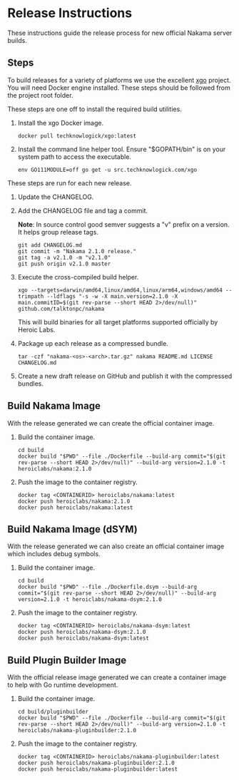 Release Instructions
===

These instructions guide the release process for new official Nakama server builds.

## Steps

To build releases for a variety of platforms we use the excellent [xgo](https://github.com/techknowlogick/xgo) project. You will need Docker engine installed. These steps should be followed from the project root folder.

These steps are one off to install the required build utilities.

1. Install the xgo Docker image.

   ```
   docker pull techknowlogick/xgo:latest
   ```

2. Install the command line helper tool. Ensure "$GOPATH/bin" is on your system path to access the executable.

   ```
   env GO111MODULE=off go get -u src.techknowlogick.com/xgo
   ```

These steps are run for each new release.

1. Update the CHANGELOG.

2. Add the CHANGELOG file and tag a commit.

   __Note__: In source control good semver suggests a "v" prefix on a version. It helps group release tags.

   ```
   git add CHANGELOG.md
   git commit -m "Nakama 2.1.0 release."
   git tag -a v2.1.0 -m "v2.1.0"
   git push origin v2.1.0 master
   ```

3. Execute the cross-compiled build helper.

   ```
   xgo --targets=darwin/amd64,linux/amd64,linux/arm64,windows/amd64 --trimpath --ldflags "-s -w -X main.version=2.1.0 -X main.commitID=$(git rev-parse --short HEAD 2>/dev/null)" github.com/talktonpc/nakama
   ```

   This will build binaries for all target platforms supported officially by Heroic Labs.

4. Package up each release as a compressed bundle.

   ```
   tar -czf "nakama-<os>-<arch>.tar.gz" nakama README.md LICENSE CHANGELOG.md
   ```

5. Create a new draft release on GitHub and publish it with the compressed bundles.

## Build Nakama Image

With the release generated we can create the official container image.

1. Build the container image.

   ```
   cd build
   docker build "$PWD" --file ./Dockerfile --build-arg commit="$(git rev-parse --short HEAD 2>/dev/null)" --build-arg version=2.1.0 -t heroiclabs/nakama:2.1.0
   ```

2. Push the image to the container registry.

   ```
   docker tag <CONTAINERID> heroiclabs/nakama:latest
   docker push heroiclabs/nakama:2.1.0
   docker push heroiclabs/nakama:latest
   ```

## Build Nakama Image (dSYM)

With the release generated we can also create an official container image which includes debug symbols.

1. Build the container image.

   ```
   cd build
   docker build "$PWD" --file ./Dockerfile.dsym --build-arg commit="$(git rev-parse --short HEAD 2>/dev/null)" --build-arg version=2.1.0 -t heroiclabs/nakama-dsym:2.1.0
   ```

2. Push the image to the container registry.

   ```
   docker tag <CONTAINERID> heroiclabs/nakama-dsym:latest
   docker push heroiclabs/nakama-dsym:2.1.0
   docker push heroiclabs/nakama-dsym:latest
   ```

## Build Plugin Builder Image

With the official release image generated we can create a container image to help with Go runtime development.

1. Build the container image.

   ```
   cd build/pluginbuilder
   docker build "$PWD" --file ./Dockerfile --build-arg commit="$(git rev-parse --short HEAD 2>/dev/null)" --build-arg version=2.1.0 -t heroiclabs/nakama-pluginbuilder:2.1.0
   ```

2. Push the image to the container registry.

   ```
   docker tag <CONTAINERID> heroiclabs/nakama-pluginbuilder:latest
   docker push heroiclabs/nakama-pluginbuilder:2.1.0
   docker push heroiclabs/nakama-pluginbuilder:latest
   ```
